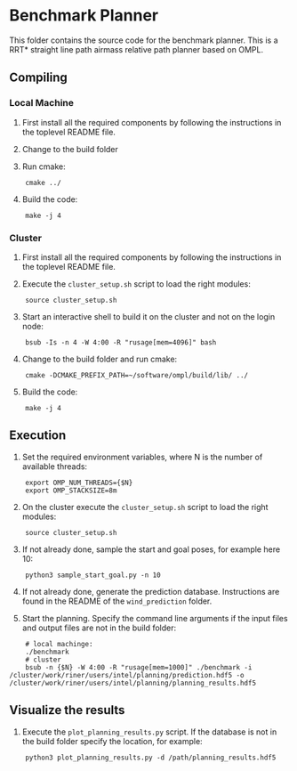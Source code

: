 # Benchmark Planner

This folder contains the source code for the benchmark planner. This is a RRT* straight line path airmass relative path planner based on OMPL.

## Compiling
### Local Machine
1. First install all the required components by following the instructions in the toplevel README file.

2. Change to the build folder

3. Run cmake:
```
    cmake ../
```

4. Build the code:
```
    make -j 4
```

### Cluster
1. First install all the required components by following the instructions in the toplevel README file.

2. Execute the `cluster_setup.sh` script to load the right modules:
```
    source cluster_setup.sh
```

3. Start an interactive shell to build it on the cluster and not on the login node:
```
    bsub -Is -n 4 -W 4:00 -R "rusage[mem=4096]" bash
```

4. Change to the build folder and run cmake:
```
    cmake -DCMAKE_PREFIX_PATH=~/software/ompl/build/lib/ ../
```

5. Build the code:
```
    make -j 4
```

## Execution
1. Set the required environment variables, where N is the number of available threads:
```
    export OMP_NUM_THREADS={$N}
    export OMP_STACKSIZE=8m
```

2. On the cluster execute the `cluster_setup.sh` script to load the right modules:
```
    source cluster_setup.sh
```

3. If not already done, sample the start and goal poses, for example here 10:
```
    python3 sample_start_goal.py -n 10
```

4. If not already done, generate the prediction database. Instructions are found in the README of the `wind_prediction` folder.

5. Start the planning. Specify the command line arguments if the input files and output files are not in the build folder:
```
    # local machinge:
    ./benchmark
    # cluster
    bsub -n {$N} -W 4:00 -R "rusage[mem=1000]" ./benchmark -i /cluster/work/riner/users/intel/planning/prediction.hdf5 -o /cluster/work/riner/users/intel/planning/planning_results.hdf5
```

## Visualize the results
1. Execute the `plot_planning_results.py` script. If the database is not in the build folder specify the location, for example:
```
    python3 plot_planning_results.py -d /path/planning_results.hdf5
```
